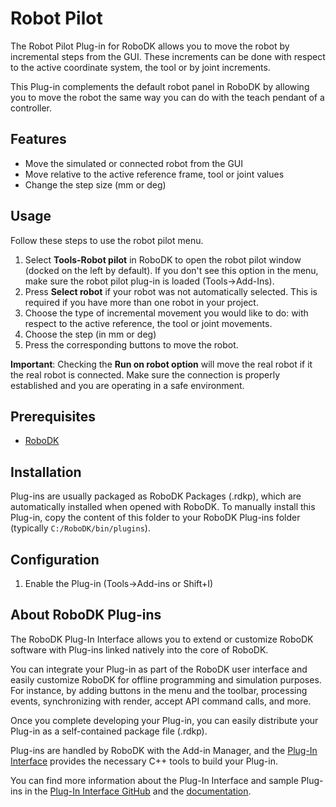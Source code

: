 # Robot Pilot

The Robot Pilot Plug-in for RoboDK allows you to move the robot by incremental steps from the GUI.
These increments can be done with respect to the active coordinate system, the tool or by joint increments.

This Plug-in complements the default robot panel in RoboDK by allowing you to move the robot the same way you can do with the teach pendant of a controller.


## Features
- Move the simulated or connected robot from the GUI
- Move relative to the active reference frame, tool or joint values
- Change the step size (mm or deg)


## Usage

Follow these steps to use the robot pilot menu.
1. Select **Tools-Robot pilot** in RoboDK to open the robot pilot window (docked on the left by default). If you don't see this option in the menu, make sure the robot pilot plug-in is loaded (Tools->Add-Ins).
2. Press **Select robot** if your robot was not automatically selected. This is required if you have more than one robot in your project.
3. Choose the type of incremental movement you would like to do: with respect to the active reference, the tool or joint movements.
4. Choose the step (in mm or deg)
5. Press the corresponding buttons to move the robot.

**Important**: Checking the **Run on robot option** will move the real robot if it the real robot is connected. Make sure the connection is properly established and you are operating in a safe environment.


## Prerequisites
- [RoboDK](https://robodk.com/download)


## Installation

Plug-ins are usually packaged as RoboDK Packages (.rdkp), which are automatically installed when opened with RoboDK.
To manually install this Plug-in, copy the content of this folder to your RoboDK Plug-ins folder (typically `C:/RoboDK/bin/plugins`).


## Configuration

1. Enable the Plug-in (Tools->Add-ins or Shift+I)


## About RoboDK Plug-ins

The RoboDK Plug-In Interface allows you to extend or customize RoboDK software with Plug-ins linked natively into the core of RoboDK.

You can integrate your Plug-in as part of the RoboDK user interface and easily customize RoboDK for offline programming and simulation purposes.
For instance, by adding buttons in the menu and the toolbar, processing events, synchronizing with render, accept API command calls, and more.

Once you complete developing your Plug-in, you can easily distribute your Plug-in as a self-contained package file (.rdkp).

Plug-ins are handled by RoboDK with the Add-in Manager, and the [Plug-In Interface](https://github.com/RoboDK/Plug-In-Interface) provides the necessary C++ tools to build your Plug-in.

You can find more information about the Plug-In Interface and sample Plug-ins in the [Plug-In Interface GitHub](https://github.com/RoboDK/Plug-In-Interface) and the [documentation](https://robodk.com/doc/en/PlugIns/index.html).
